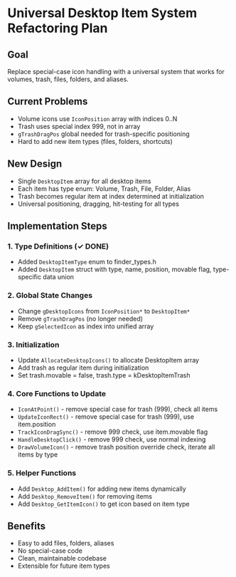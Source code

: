 # Universal Desktop Item System Refactoring Plan

## Goal
Replace special-case icon handling with a universal system that works for volumes, trash, files, folders, and aliases.

## Current Problems
- Volume icons use `IconPosition` array with indices 0..N
- Trash uses special index 999, not in array
- `gTrashDragPos` global needed for trash-specific positioning
- Hard to add new item types (files, folders, shortcuts)

## New Design
- Single `DesktopItem` array for all desktop items
- Each item has type enum: Volume, Trash, File, Folder, Alias
- Trash becomes regular item at index determined at initialization
- Universal positioning, dragging, hit-testing for all types

## Implementation Steps

### 1. Type Definitions (✓ DONE)
- Added `DesktopItemType` enum to finder_types.h
- Added `DesktopItem` struct with type, name, position, movable flag, type-specific data union

### 2. Global State Changes
- Change `gDesktopIcons` from `IconPosition*` to `DesktopItem*`
- Remove `gTrashDragPos` (no longer needed)
- Keep `gSelectedIcon` as index into unified array

### 3. Initialization
- Update `AllocateDesktopIcons()` to allocate DesktopItem array
- Add trash as regular item during initialization
- Set trash.movable = false, trash.type = kDesktopItemTrash

### 4. Core Functions to Update
- `IconAtPoint()` - remove special case for trash (999), check all items
- `UpdateIconRect()` - remove special case for trash (999), use item.position
- `TrackIconDragSync()` - remove 999 check, use item.movable flag
- `HandleDesktopClick()` - remove 999 check, use normal indexing
- `DrawVolumeIcon()` - remove trash position override check, iterate all items by type

### 5. Helper Functions
- Add `Desktop_AddItem()` for adding new items dynamically
- Add `Desktop_RemoveItem()` for removing items
- Add `Desktop_GetItemIcon()` to get icon based on item type

## Benefits
- Easy to add files, folders, aliases
- No special-case code
- Clean, maintainable codebase
- Extensible for future item types